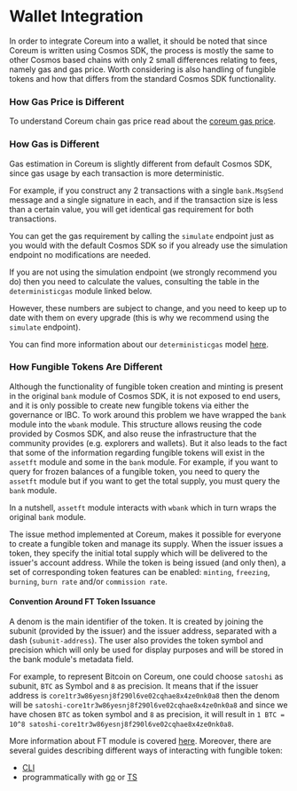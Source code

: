 # Wallet Integration

In order to integrate Coreum into a wallet, it should be noted that since Coreum is written using Cosmos SDK, the process is mostly the same to other Cosmos based chains with only 2 small differences relating to fees, namely gas and gas price. Worth considering is also handling of fungible tokens and how that differs from the standard Cosmos SDK functionality.

### How Gas Price is Different <a href="#how-gas-price-is-different" id="how-gas-price-is-different"></a>

To understand Coreum chain gas price read about the [coreum gas price](https://docs.coreum.dev/tutorials/gas-price.html).

### How Gas is Different <a href="#how-gas-is-different" id="how-gas-is-different"></a>

Gas estimation in Coreum is slightly different from default Cosmos SDK, since gas usage by each transaction is more deterministic.

For example, if you construct any 2 transactions with a single `bank.MsgSend` message and a single signature in each, and if the transaction size is less than a certain value, you will get identical gas requirement for both transactions.

You can get the gas requirement by calling the `simulate` endpoint just as you would with the default Cosmos SDK so if you already use the simulation endpoint no modifications are needed.

If you are not using the simulation endpoint (we strongly recommend you do) then you need to calculate the values, consulting the table in the `deterministicgas` module linked below.

However, these numbers are subject to change, and you need to keep up to date with them on every upgrade (this is why we recommend using the `simulate` endpoint).

You can find more information about our `deterministicgas` model [here](https://docs.coreum.dev/modules/deterministicgas.html).

### How Fungible Tokens Are Different <a href="#how-fungible-tokens-are-different" id="how-fungible-tokens-are-different"></a>

Although the functionality of fungible token creation and minting is present in the original `bank` module of Cosmos SDK, it is not exposed to end users, and it is only possible to create new fungible tokens via either the governance or IBC. To work around this problem we have wrapped the `bank` module into the `wbank` module. This structure allows reusing the code provided by Cosmos SDK, and also reuse the infrastructure that the community provides (e.g. explorers and wallets). But it also leads to the fact that some of the information regarding fungible tokens will exist in the `assetft` module and some in the `bank` module. For example, if you want to query for frozen balances of a fungible token, you need to query the `assetft` module but if you want to get the total supply, you must query the `bank` module.

In a nutshell, `assetft` module interacts with `wbank` which in turn wraps the original `bank` module.

The issue method implemented at Coreum, makes it possible for everyone to create a fungible token and manage its supply. When the issuer issues a token, they specify the initial total supply which will be delivered to the issuer's account address. While the token is being issued (and only then), a set of corresponding token features can be enabled: `minting`, `freezing`, `burning`, `burn rate` and/or `commission rate`.

#### Convention Around FT Token Issuance <a href="#convention-around-ft-token-issuance" id="convention-around-ft-token-issuance"></a>

A denom is the main identifier of the token. It is created by joining the subunit (provided by the issuer) and the issuer address, separated with a dash (`subunit-address`). The user also provides the token symbol and precision which will only be used for display purposes and will be stored in the bank module's metadata field.

For example, to represent Bitcoin on Coreum, one could choose `satoshi` as subunit, `BTC` as Symbol and `8` as precision. It means that if the issuer address is `core1tr3w86yesnj8f290l6ve02cqhae8x4ze0nk0a8` then the denom will be `satoshi-core1tr3w86yesnj8f290l6ve02cqhae8x4ze0nk0a8` and since we have chosen `BTC` as token symbol and `8` as precision, it will result in `1 BTC = 10^8 satoshi-core1tr3w86yesnj8f290l6ve02cqhae8x4ze0nk0a8`.

More information about FT module is covered [here](https://docs.coreum.dev/modules/assetft.html). Moreover, there are several guides describing different ways of interacting with fungible token:

* [CLI](https://docs.coreum.dev/tutorials/smart-tokens/asset-ft.html)
* programmatically with [go](https://docs.coreum.dev/tutorials/smart-tokens/asset-ft-go.html) or [TS](https://docs.coreum.dev/tutorials/cosmjs.html)
